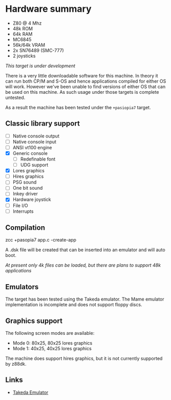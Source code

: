 # Hardware summary

* Z80 @ 4 Mhz
* 48k ROM 
* 64k RAM
* MC6845 
* 56k/64k VRAM
* 2x SN76489 (SMC-777)
* 2 joysticks

_This target is under development_

There is a very little downloadable software for this machine. In theory it can run both CP/M and S-OS and hence applications compiled for either OS will work. However we've been unable to find versions of either OS that can be used on this machine. As such usage under those targets is complete untested.

As a result the machine has been tested under the `+pasiopia7` target.

## Classic library support

* [ ] Native console output
* [ ] Native console input
* [ ] ANSI vt100 engine
* [x] Generic console
    * [ ] Redefinable font 
    * [ ] UDG support
* [x] Lores graphics
* [ ] Hires graphics
* [ ] PSG sound
* [ ] One bit sound
* [ ] Inkey driver
* [x] Hardware joystick
* [ ] File I/O
* [ ] Interrupts

## Compilation

   zcc +pasopia7 app.c -create-app

A .dsk file will be created that can be inserted into an emulator and will auto boot.

_At present only 4k files can be loaded, but there are plans to support 48k applications_

## Emulators

The target has been tested using the Takeda emulator. The Mame emulator implementation is incomplete and does not support floppy discs.

## Graphics support

The following screen modes are available:

* Mode 0: 80x25, 80x25 lores graphics
* Mode 1: 40x25, 40x25 lores graphics

The machine does support hires graphics, but it is not currently supported by z88dk.

## Links

* [Takeda Emulator](http://takeda-toshiya.my.coocan.jp/index.html)